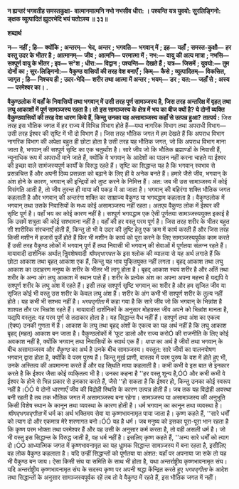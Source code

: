 **न ह्यन्तरं भगवतीह समस्तकुक्षा-** **वात्मानमात्मनि नभो नभसीव धीरा: ।** **पश्यन्ति यत्र युवयो: सुरलिङ्गिनो: ङ्क्षक** **व्युत्पादितं ह्युदरभेदि भयं यतोऽस्य ॥ ३३॥** 

**शब्दार्थ** 

**न—** **नहीं** **; हि—** **क्योंकि** **; अन्तरम्—** **भेद, अन्तर** **; भगवति—** **भगवान् में** **; इह—** **यहाँ** **; समस्त-कुक्षौ—** **हर वस्तु उदर के भीतर है** **;** **आत्मानम्—** **जीव** **; आत्मनि—** **परमात्मा में** **; नभ:—** **वायु की अल्प मात्रा** **; नभसि—** **सश्पूर्ण वायु के भीतर** **; इव—** **स²श** **; धीरा:—** **विद्वान** **; पश्यन्ति—** **देखते हैं** **; यत्र—** **जिसमें** **; युवयो:—** **तुम दोनों का** **; सुर-लिङ्गिनो:—** **वैकुण्ठ वासियों की तरह वेश बनाएँ** **;** **किम्—** **कैसे** **; व्युत्पादितम्—** **विकसित, जागृत** **; हि—** **निश्चय ही** **; उदर-भेदि—** **शरीर तथा आत्मा में अन्तर** **; भयम्—** **डर** **; यत:—** **जहाँ से** **; अस्य—** **परमेश्वर का।** **.** 

**वैकुण्ठलोक में वहाँ के निवासियों तथा भगवान् में उसी तरह पूर्ण सामञ्जस्य है, जिस तरह** **अन्तरिक्ष में वृहत् तथा लघु आकाशों में पूर्ण सामञ्जस्य रहता है। तो इस सामञ्जस्य के क्षेत्र में** **भय का बीज क्यों है? ये दोनों व्यक्ति वैकुण्ठवासियों की तरह वेश धारण किये हैं, किन्तु** **उनका यह असामञ्जस्य कहाँ से उत्पन्न हुआ?** **तात्पर्य :** जिस तरह इस भौतिक जगत में हर राज्य में विभिन्न विभाग होते हैं—यथा नागरिक विभाग तथा अपराधी विभाग—उसी तरह ईश्वर की सृष्टि में भी दो विभाग हैं। जिस तरह भौतिक जगत में हम देखते हैं कि अपराध विभाग नागरिक विभाग की अपेक्षा बहुत ही छोटा होता है उसी तरह यह भौतिक जगत, जो कि अपराध विभाग माना जाता है, भगवान् की सश्पूर्ण सृष्टि का एक चतुर्थांश है। सारे जीव जो कि भौतिक ब्रह्माण्डों के निवासी हैं, न्यूनाधिक रूप में अपराधी माने जाते हैं, क्योंकि वे भगवान् के आदेशों का पालन नहीं करना चाहते या ईश्वर की इच्छा वाले सामंजस्यपूर्ण कार्यों के विरुद्ध रहते हैं। सृष्टि का सिद्धान्त यह है कि भगवान् स्वभाव से प्रसन्नचित्त हैं और अपनी दिव्य प्रसन्नता को बढ़ाने के लिए ही वे अनेक बनते हैं। हमारे जैसे जीव, भगवान् के अंश होने के कारण, भगवान् की इन्द्रियों को तुष्ट करने के निमित्त हैं। अत: जब भी उस सामञ्जस्य में कोई विसंगति आती है, तो जीव तुरन्त ही माया की पकड़ में आ जाता है। भगवान् की बहिरंगा शक्ति भौतिक जगत कहलाती है और भगवान् की अन्तरंगा शक्ति का साम्राज्य वैकुण्ठ या भगवद्धाम कहलाता है। वैकुण्ठलोक में भगवान् तथा उसके निवासियों के मध्य कोई असामञ्जस्य नहीं रहता। अतएव वैकुण्ठ लोक में ईश्वर की सृष्टि पूर्ण है। वहाँ भय का कोई कारण नहीं है। सश्पूर्ण भगवद्धाम एक ऐसी पूर्णतया सामञ्जस्ययुक्त इकाई है कि उसमें शत्रुता की कोई सश्भावना नहीं है। वहाँ की हर वस्तु परम पूर्ण है। जिस तरह शरीर के भीतर बहुत सी शारीरिक संरचनाएँ होती हैं, किन्तु तो भी वे उदर की तुष्टि हेतु एक क्रम में कार्य करती हैं और जिस तरह किसी मशीन में हजारों पुर्जे होते हैं फिर भी मशीन के कार्य को पूरा करने के लिए सामञ्जस्यपूर्वक काम करते हैं उसी तरह वैकुण्ठ लोकों में भगवान् पूर्ण हैं तथा निवासी भी भगवान् की सेवाओं में पूर्णतया संलग्न रहते हैं। मायावादी दार्शनिक अर्थात् निॢवशेषवादी *श्रीमद्भागवत* के इस श्लोक की व्यालया से यह अर्थ लगाते हैं कि छोटा आकाश तथा बृहत् आकाश एक हैं, किन्तु यह भाव युकि्तयुक्त नहीं लगता। बृहद् आकाश तथा लघु आकाश का उदाहरण मनुष्य के शरीर के भीतर भी लागू होता है। बृहद् आकाश स्वयं शरीर है और आँतें तथा शरीर के अन्य अंग लघु आकाश में स्थान पाते हैं। शरीर के प्रत्येक अंश का अपना अपना महत्त्व है यद्यपि वे सश्पूर्ण शरीर के लघु अंश में रहते हैं। इसी तरह सश्पूर्ण सृष्टि भगवान् का शरीर है और हम सृजित जीव या सृजित कोई भी वस्तु उस शरीर के केवल लघु अंश हैं। शरीर के अंग कभी भी सश्पूर्ण शरीर के तुल्य नहीं होते। यह कभी भी सश्भव नहीं है। *भगवद्गीता* में कहा गया है कि सारे जीव जो कि भगवान् के भिन्नांश है शाश्वत तौर पर भिन्नांश रहते हैं। मायावादी दार्शनिकों के अनुसार मोहग्रस्त जीव अपने को भिन्नांश मानता है, यद्यपि वस्तुत: वह परम पूर्ण से तदाकार होता है। यह सिद्धान्त वैध नहीं हैं। सश्पूर्ण तथा अंश का एकत्व (ऐक्य) उनकी गुणता में हैं। आकाश के लघु तथा बृहद् अंशों के एकत्व का यह अर्थ नहीं है कि लघु आकाश बृहद् (महत्) आकाश बन जाता है। वैकुण्ठलोकों में 'फूट डालो और राज्य करोÓ की राजनीति के लिए कोई अवकाश नहीं है, क्योंकि भगवान् तथा निवासियों के स्वार्थ एक हैं। *माया* का अर्थ है जीवों तथा भगवान् के बीच असामञ्जस्य और *वैकुण्ठ* का अर्थ है उनके बीच सामञ्जस्य। वस्तुत: सारे जीवों का पालनपोषण भगवान् द्वारा होता है, क्योंकि वे परम पुरुष हैं। किन्तु मूर्ख प्राणी, वास्तव में परम पुरुष के वश में होते हुए भी, उनके अस्तित्व की अवमानना करते हैं और वह सि्थति माया कहलाती है। कभी कभी वे इस बात से इनकार करते है कि ईश्वर जैसा कोई व्यकि्तत्व भी है। उनका कहना है ''हर वस्तु शून्य है,ÓÓ और कभी कभी वे ईश्वर के होने से भिन्न प्रकार से इनकार करते हैं, जैसे ''हो सकता है कि ईश्वर हो, किन्तु उनका कोई स्वरूप नहीं है।ÓÓ ये दोनों धारणाएँ जीव की विद्रोही स्थिति के कारण उत्पन्न होती हैं। जब तक यह विद्रोही अवस्था बनी रहती है तब तक भौतिक जगत में असामञ्जस्य बना रहेगा। सामञ्जस्य या असामञ्जस्य की अनुभूति किसी विशेष स्थान के कानून तथा व्यवस्था के कारण होती है। धर्म भगवान् का कानून तथा व्यवस्था है। *श्रीमद्भगवद्गीता* में धर्म का अर्थ भक्तिमय सेवा या कृष्णभावनामृत पाया जाता है। कृष्ण कहते हैं, ''सारे धर्मों को त्याग दो और एकमात्र मेरे शरणागत बनो।ÓÓ यह है धर्म। जब मनुष्य को इसका पूरा-पूरा भान रहता है कि कृष्ण परम भोक्ता तथा परमेश्वर हैं और वह उसी के अनुसार कर्म करता है, तो वही असली धर्म है। जो भी वस्तु इस सिद्धान्त के विरुद्ध जाती है, वह धर्म नहीं है। इसलिए कृष्ण कहते हैं, ''अन्य सारे धर्मों को त्याग दो।ÓÓ आध्यात्मिक जगत में कृष्णभावनामृत का यह धाॢमक सिद्धान्त सामञ्जस्य में बना रहता है, इसीलिए वह लोक वैकुण्ठ कहलाता है। यदि उन्हीं सिद्धान्तों को पूर्णतया या अंशत: यहाँ पर अपनाया जा सके तो यह भी वैकुण्ठ बन जाय। ऐसा किसी संघ या समिति के साथ भी होता है, यथा अन्तर्राष्ट्रीय कृष्णभावनामृत संघ। यदि अन्तर्राष्ट्रीय कृष्णभावनामृत संघ के सदस्य कृष्ण पर अपनी श्रद्धा केंन्द्रित करते हुए *भगवद्गीता* के आदेश तथा सिद्धान्तों के अनुसार सामञ्जस्यपूर्वक रहें तब तो वे वैकुण्ठ में रहते हैं, इस भौतिक जगत में नहीं।  